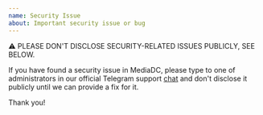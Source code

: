 ```yaml
---
name: Security Issue
about: Important security issue or bug
---
```


⚠ PLEASE DON'T DISCLOSE SECURITY-RELATED ISSUES PUBLICLY, SEE BELOW.

If you have found a security issue in MediaDC, please type to one of administrators
in our official Telegram support [chat](https://t.me/mediadc_support)
and don't disclose it publicly until we can provide a fix for it.

Thank you!

